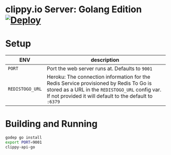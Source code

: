 clippy.io Server: Golang Edition [![Deploy](https://www.herokucdn.com/deploy/button.svg)](https://heroku.com/deploy)
=============

# Setup

| ENV             | description                                                                                                                                                                                         |
|-----------------|-----------------------------------------------------------------------------------------------------------------------------------------------------------------------------------------------------|
| `PORT`          | Port the web server runs at. Defaults to `9001`                                                                                                                                                     |
| `REDISTOGO_URL` | Heroku: The connection information for the Redis Service provisioned by Redis To Go is stored as a URL in the `REDISTOGO_URL` config var. If not provided it will default to the default to `:6379` |

# Building and Running

```bash
godep go install
export PORT=9001
clippy-api-go
```
